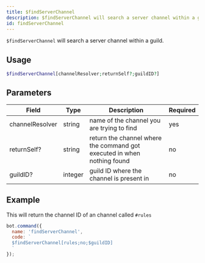 ```yaml
---
title: $findServerChannel 
description: $findServerChannel will search a server channel within a guild.
id: findServerChannel
---
```


`$findServerChannel` will search a server channel within a guild.

## Usage

```php
$findServerChannel[channelResolver;returnSelf?;guildID?]
```

## Parameters 


| Field     | Type    | Description                                        | Required |
|-----------|---------|----------------------------------------------------|----------|
| channelResolver      | string  | name of the channel you are trying to find                             | yes      |
| returnSelf?     | string  | return the channel where the command got executed in when nothing found          | no       |
| guildID?        | integer  | guild ID where the channel is present in                    | no      |


## Example

This will return the channel ID of an channel called `#rules`

```javascript
bot.command({
  name: 'findServerChannel',
  code: `
  $findServerChannel[rules;no;$guildID]
  `
});
```
